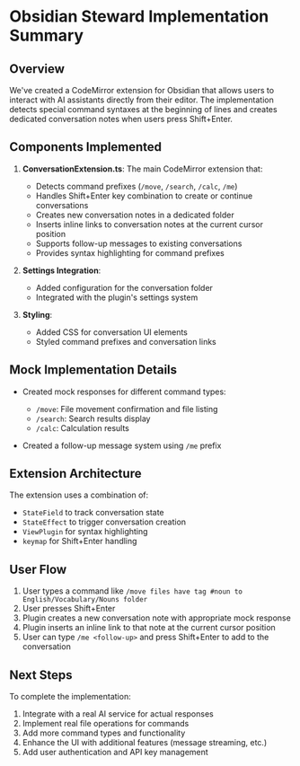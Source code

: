 # Obsidian Steward Implementation Summary

## Overview

We've created a CodeMirror extension for Obsidian that allows users to interact with AI assistants directly from their editor. The implementation detects special command syntaxes at the beginning of lines and creates dedicated conversation notes when users press Shift+Enter.

## Components Implemented

1. **ConversationExtension.ts**: The main CodeMirror extension that:

   - Detects command prefixes (`/move`, `/search`, `/calc`, `/me`)
   - Handles Shift+Enter key combination to create or continue conversations
   - Creates new conversation notes in a dedicated folder
   - Inserts inline links to conversation notes at the current cursor position
   - Supports follow-up messages to existing conversations
   - Provides syntax highlighting for command prefixes

2. **Settings Integration**:

   - Added configuration for the conversation folder
   - Integrated with the plugin's settings system

3. **Styling**:
   - Added CSS for conversation UI elements
   - Styled command prefixes and conversation links

## Mock Implementation Details

- Created mock responses for different command types:

  - `/move`: File movement confirmation and file listing
  - `/search`: Search results display
  - `/calc`: Calculation results

- Created a follow-up message system using `/me` prefix

## Extension Architecture

The extension uses a combination of:

- `StateField` to track conversation state
- `StateEffect` to trigger conversation creation
- `ViewPlugin` for syntax highlighting
- `keymap` for Shift+Enter handling

## User Flow

1. User types a command like `/move files have tag #noun to English/Vocabulary/Nouns folder`
2. User presses Shift+Enter
3. Plugin creates a new conversation note with appropriate mock response
4. Plugin inserts an inline link to that note at the current cursor position
5. User can type `/me <follow-up>` and press Shift+Enter to add to the conversation

## Next Steps

To complete the implementation:

1. Integrate with a real AI service for actual responses
2. Implement real file operations for commands
3. Add more command types and functionality
4. Enhance the UI with additional features (message streaming, etc.)
5. Add user authentication and API key management
